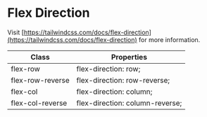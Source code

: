 # Flex Direction

Visit [https://tailwindcss.com/docs/flex-direction](https://tailwindcss.com/docs/flex-direction) for more information.

<table class="w-full text-left border-collapse"><thead><tr><th class="z-20 sticky top-0 text-sm font-semibold text-gray-600 bg-white p-0"><div class="pb-2 pr-2 border-b border-gray-200">Class</div></th><th class="z-20 sticky top-0 text-sm font-semibold text-gray-600 bg-white p-0"><div class="pb-2 pl-2 border-b border-gray-200">Properties</div></th></tr></thead><tbody class="align-baseline"><tr><td class="py-2 pr-2 font-mono text-xs text-violet-600 whitespace-nowrap">flex-row</td><td class="py-2 pl-2 font-mono text-xs text-light-blue-600 whitespace-pre">flex-direction: row;</td></tr><tr><td class="py-2 pr-2 font-mono text-xs text-violet-600 whitespace-nowrap border-t border-gray-200">flex-row-reverse</td><td class="py-2 pl-2 font-mono text-xs text-light-blue-600 whitespace-pre border-t border-gray-200">flex-direction: row-reverse;</td></tr><tr><td class="py-2 pr-2 font-mono text-xs text-violet-600 whitespace-nowrap border-t border-gray-200">flex-col</td><td class="py-2 pl-2 font-mono text-xs text-light-blue-600 whitespace-pre border-t border-gray-200">flex-direction: column;</td></tr><tr><td class="py-2 pr-2 font-mono text-xs text-violet-600 whitespace-nowrap border-t border-gray-200">flex-col-reverse</td><td class="py-2 pl-2 font-mono text-xs text-light-blue-600 whitespace-pre border-t border-gray-200">flex-direction: column-reverse;</td></tr></tbody></table>

